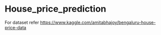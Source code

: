 # House_price_prediction

For dataset refer https://www.kaggle.com/amitabhajoy/bengaluru-house-price-data

